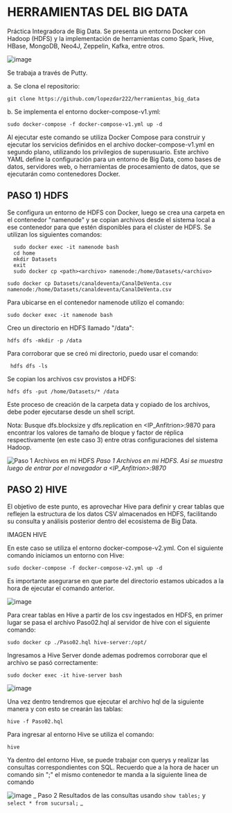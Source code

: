 <h1><strong>HERRAMIENTAS DEL BIG DATA</strong></h1>

Práctica Integradora de Big Data. 
Se presenta un entorno Docker con Hadoop (HDFS) y la implementación de herramientas como Spark, Hive, HBase, MongoDB, Neo4J, Zeppelin, Kafka, entre otros. 

![image](https://github.com/EliLarregola/Herramientas_Big_Data/assets/91983204/c4fd0e0b-3f4a-49e0-a6d0-2e4f5a69f3cc)

Se trabaja a través de Putty.

a. Se clona el repositorio:

   ``` git clone https://github.com/lopezdar222/herramientas_big_data ```

b. Se implementa el entorno docker-compose-v1.yml:

   ``` sudo docker-compose -f docker-compose-v1.yml up -d ```


Al ejecutar este comando se utiliza Docker Compose para construir y ejecutar los servicios definidos en el archivo docker-compose-v1.yml en segundo plano, utilizando los privilegios de superusuario. Este archivo YAML define la configuración para un entorno de Big Data, como bases de datos, servidores web, o herramientas de procesamiento de datos, que se ejecutarán como contenedores Docker.

## PASO 1) HDFS

Se configura un entorno de HDFS con Docker, luego se crea una carpeta en el contenedor "namenode" y se copian archivos desde el sistema local a ese contenedor para que estén disponibles para el clúster de HDFS. Se utilizan los siguientes comandos:

```
  sudo docker exec -it namenode bash
  cd home
  mkdir Datasets
  exit
  sudo docker cp <path><archivo> namenode:/home/Datasets/<archivo>

sudo docker cp Datasets/canaldeventa/CanalDeVenta.csv namenode:/home/Datasets/canaldeventa/CanalDeVenta.csv

``` 

Para ubicarse en el contenedor namenode utilizo el comando:

 ``` sudo docker exec -it namenode bash ```

Creo un directorio en HDFS llamado "/data":

 ``` hdfs dfs -mkdir -p /data ```

Para corroborar que se creó mi directorio, puedo usar el comando:

  ```  hdfs dfs -ls ```

Se copian los archivos csv provistos a HDFS:

 ``` hdfs dfs -put /home/Datasets/* /data ```


Este proceso de creación de la carpeta data y copiado de los archivos, debe poder ejecutarse desde un shell script.

Nota: Busque dfs.blocksize y dfs.replication en <IP_Anfitrion>:9870 para encontrar los valores de tamaño de bloque y factor de réplica respectivamente (en este caso 3) entre otras configuraciones del sistema Hadoop.

![Paso 1 Archivos en mi HDFS](https://github.com/EliLarregola/Herramientas_Big_Data/assets/91983204/6e13e7ab-b1cd-4401-a1af-cf5e7adbfc10)
*Paso 1 Archivos en mi HDFS. Asi se muestra luego de entrar por el navegador a <IP_Anfitrion>:9870*

## PASO 2) HIVE

El objetivo de este punto, es aprovechar Hive para definir y crear tablas que reflejen la estructura de los datos CSV almacenados en HDFS, facilitando su consulta y análisis posterior dentro del ecosistema de Big Data.

IMAGEN HIVE

En este caso se utiliza el entorno docker-compose-v2.yml. Con el siguiente comando iniciamos un entorno con Hive:

``` sudo docker-compose -f docker-compose-v2.yml up -d ```

Es importante asegurarse en que parte del directorio estamos ubicados a la hora de ejecutar el comando anterior.

![image](https://github.com/EliLarregola/Herramientas_Big_Data/assets/91983204/7c871eaf-0cb1-4ecf-8ed8-27963a6062a8)


Para crear tablas en Hive a partir de los csv ingestados en HDFS, en primer lugar se pasa el archivo Paso02.hql al servidor de hive con el siguiente comando:

``` sudo docker cp ./Paso02.hql hive-server:/opt/ ```

Ingresamos a Hive Server donde ademas podremos corroborar que el archivo se pasó correctamente:

```sudo docker exec -it hive-server bash ```

![image](https://github.com/EliLarregola/Herramientas_Big_Data/assets/91983204/1e7918c3-43df-46bb-a8e0-02f31cb09bb3)

Una vez dentro tendremos que ejecutar el archivo hql de la siguiente manera y con esto se crearán las tablas:

```hive -f Paso02.hql```

Para ingresar al entorno Hive se utiliza el comando:

```hive```

Ya dentro del entorno Hive, se puede trabajar con querys y realizar las consultas correspondientes con SQL. Recuerdo que a la hora de hacer un comando sin ";" el mismo contenedor te manda a la siguiente linea de comando

![image](https://github.com/EliLarregola/Herramientas_Big_Data/assets/91983204/aacd1f78-fe75-404c-b853-a860170ead11)
_ Paso 2 Resultados de las consultas usando `show tables;` y `select * from sucursal;` _






